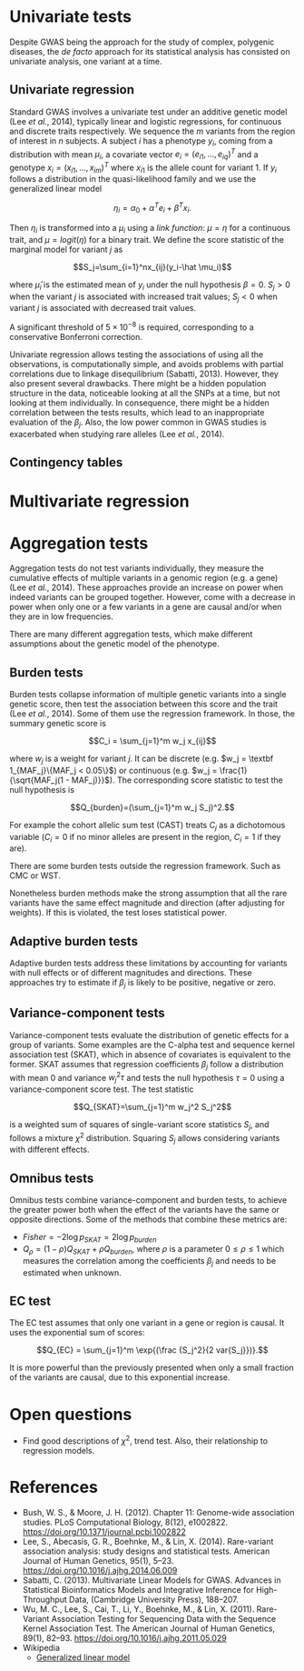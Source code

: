 <script type="text/x-mathjax-config">
  MathJax.Hub.Config({
    TeX: {
      equationNumbers: {
        autoNumber: "AMS"
      }
    },
    tex2jax: {
      inlineMath: [ ['$','$'] ],
      displayMath: [ ['$$','$$'] ],
      processEscapes: true,
    }
  });
</script>
<script type="text/javascript"
        src="http://cdn.mathjax.org/mathjax/latest/MathJax.js?config=TeX-AMS-MML_HTMLorMML">
</script>

# Univariate tests

Despite GWAS being the approach for the study of complex, polygenic diseases, the *de facto* approach for its statistical analysis has consisted on univariate analysis, one variant at a time.

## Univariate regression

Standard GWAS involves a univariate test under an additive genetic model (Lee *et al.*, 2014), typically linear and logistic regressions, for continuous and discrete traits respectively. We sequence the $m$ variants from the region of interest in $n$ subjects. A subject $i$ has a phenotype $y_i$, coming from a distribution with mean $\mu_i$, a covariate vector $e_i = (e_{i1}, ..., e_{iq})^T$ and a genotype $x_i = (x_{i1}, ..., x_{im})^T$ where $x_{i1}$ is the allele count for variant 1. If $y_i$
 follows a distribution in the quasi-likelihood family and we use the generalized linear model

$$\eta_i = \alpha_0+\alpha^Te_i+\beta^Tx_i.$$

Then $\eta_i$ is transformed into a $\mu_i$ using a *link function*: $\mu = \eta$ for a continuous trait, and $\mu = logit(\eta)$ for a binary trait. We define the score statistic of the marginal model for variant $j$ as

$$S_j=\sum_{i=1}^nx_{ij}(y_i-\hat \mu_i)$$

where $\hat \mu_i$ is the estimated mean of $y_i$ under the null hypothesis $\beta = 0$. $S_j > 0$ when the variant $j$ is associated with increased trait values; $S_j < 0$ when variant $j$ is associated with decreased trait values.

A significant threshold of $5 \times 10^{-8}$ is required, corresponding to a conservative Bonferroni correction.

Univariate regression allows testing the associations of using all the observations, is computationally simple, and avoids problems with partial correlations due to linkage disequilibrium (Sabatti, 2013). However, they also present several drawbacks. There might be a hidden population structure in the data, noticeable looking at all the SNPs at a time, but not looking at them individually. In consequence, there might be a hidden correlation between the tests results, which lead to an inappropriate evaluation of the $\beta_j$. Also, the low power common in GWAS studies is exacerbated when studying rare alleles (Lee *et al.*, 2014).

## Contingency tables

# Multivariate regression

# Aggregation tests

Aggregation tests do not test variants individually, they measure the cumulative effects of multiple variants in a genomic region (e.g. a gene) (Lee *et al.*, 2014). These approaches provide an increase on power when indeed variants can be grouped together. However, come with a decrease in power when only one or a few variants in a gene are causal and/or when they are in low frequencies.

There are many different aggregation tests, which make different assumptions about the genetic model of the phenotype.

## Burden tests

Burden tests collapse information of multiple genetic variants into a single genetic score, then test the association between this score and the trait (Lee *et al.*, 2014). Some of them use the regression framework. In those, the summary genetic score is

$$C_i = \sum_{j=1}^m w_j x_{ij}$$

where $w_j$ is a weight for variant $j$. It can be discrete (e.g. $w_j = \textbf 1_{MAF_j}\{MAF_j < 0.05\}$) or continuous (e.g. $w_j = \frac{1}{\sqrt{MAF_j(1 - MAF_j)}}$). The corresponding score statistic to test the null hypothesis is

$$Q_{burden}=(\sum_{j=1}^m w_j S_j)^2.$$

For example the cohort allelic sum test (CAST) treats $C_j$ as a dichotomous variable ($C_i=0$ if no minor alleles are present in the region, $C_i=1$ if they are).

There are some burden tests outside the regression framework. Such as CMC or WST.

Nonetheless burden methods make the strong assumption that all the rare variants have the same effect magnitude and direction (after adjusting for weights). If this is violated, the test loses statistical power.

## Adaptive burden tests

Adaptive burden tests address these limitations by accounting for variants with null effects or of different magnitudes and directions. These approaches try to estimate if $\beta_j$ is likely to be positive, negative or zero.

## Variance-component tests

Variance-component tests evaluate the distribution of genetic effects for a group of variants. Some examples are the C-alpha test and sequence kernel association test (SKAT), which in absence of covariates is equivalent to the former. SKAT assumes that regression coefficients $\beta_j$ follow a distribution with mean 0 and variance $w_j^2\tau$ and tests the null hypothesis $\tau = 0$ using a variance-component score test. The test statistic

$$Q_{SKAT}=\sum_{j=1}^m w_j^2 S_j^2$$

is a weighted sum of squares of single-variant score statistics $S_j$, and follows a mixture $\chi^2$ distribution. Squaring $S_j$ allows considering variants with different effects.

## Omnibus tests

Omnibus tests combine variance-component and burden tests, to achieve the greater power both when the effect of the variants have the same or opposite directions. Some of the methods that combine these metrics are:

- $Fisher = -2 \log{p_{SKAT}} =2 \log{p_{burden}}$
- $Q_{\rho}=(1-\rho)Q_{SKAT}+\rho Q_{burden}$, where $\rho$ is a parameter $0 \le \rho \le 1$ which measures the correlation among the coefficients $\beta_j$ and needs to be estimated when unknown.

## EC test

The EC test assumes that only one variant in a gene or region is causal. It uses the exponential sum of scores:

$$Q_{EC} = \sum_{j=1}^m \exp{(\frac {S_j^2}{2 var{S_j}})}.$$

It is more powerful than the previously presented when only a small fraction of the variants are causal, due to this exponential increase.

# Open questions

* Find good descriptions of $\chi^2$, trend test. Also, their relationship to regression models.

# References

* Bush, W. S., & Moore, J. H. (2012). Chapter 11: Genome-wide association studies. PLoS Computational Biology, 8(12), e1002822. https://doi.org/10.1371/journal.pcbi.1002822
* Lee, S., Abecasis, G. R., Boehnke, M., & Lin, X. (2014). Rare-variant association analysis: study designs and statistical tests. American Journal of Human Genetics, 95(1), 5–23. https://doi.org/10.1016/j.ajhg.2014.06.009
* Sabatti, C. (2013). Multivariate Linear Models for GWAS. Advances in Statistical Bioinformatics Models and Integrative Inference for High-Throughput Data, (Cambridge University Press), 188–207.
* Wu, M. C., Lee, S., Cai, T., Li, Y., Boehnke, M., & Lin, X. (2011). Rare-Variant Association Testing for Sequencing Data with the Sequence Kernel Association Test. The American Journal of Human Genetics, 89(1), 82–93. https://doi.org/10.1016/j.ajhg.2011.05.029
* Wikipedia
  * [Generalized linear model](https://en.wikipedia.org/wiki/Generalized_linear_model)

